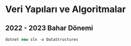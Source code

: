 # Veri Yapıları ve Algoritmalar 
## 2022 - 2023 Bahar Dönemi


```csharp
dotnet new sln -o DataStructures
```